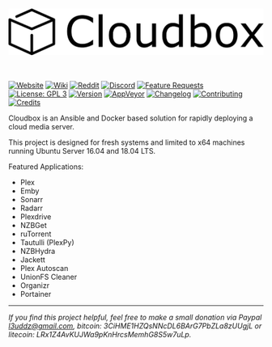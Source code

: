 <br /><img src="https://raw.githubusercontent.com/Cloudbox/assets/master/images/readme/Cloudbox-logo_dark.png" width="600">

<br /><br />
[![Website](https://img.shields.io/badge/Website-https%3A%2F%2Fcloudbox.rocks-blue.svg)](https://cloudbox.rocks)
[![Wiki](https://img.shields.io/badge/Wiki-https%3A%2F%2Fgithub.com%2Fcloudbox%2Fcloudbox%2Fwiki-blue.svg)](https://github.com/cloudbox/cloudbox/wiki)
[![Reddit](https://img.shields.io/badge/Reddit-%2Fr%2Fcloudbox-blue.svg)](https://reddit.com/r/Cloudbox)
[![Discord](https://img.shields.io/discord/381077432285003776.svg?colorB=177DC1&label=Discord)](https://discord.io/cloudbox)
[![Feature Requests](https://img.shields.io/badge/Requests-Feathub-blue.svg)](https://feathub.com/Cloudbox/Cloudbox)
<br />
[![License: GPL 3](https://img.shields.io/badge/License-GPL%203-blue.svg)](LICENSE.md)
[![Version](https://img.shields.io/github/release/cloudbox/cloudbox.svg?colorB=177DC1&label=Version)](https://github.com/cloudbox/cloudbox/releases)
[![AppVeyor](https://img.shields.io/appveyor/ci/desimaniac/cloudbox/master.svg?colorB=177DC1&label=AppVeyor)](https://ci.appveyor.com/project/desimaniac/cloudbox)
[![Changelog](https://img.shields.io/badge/Changelog-CHANGELOG.md-blue.svg)](CHANGELOG.md)
[![Contributing](https://img.shields.io/badge/Contributing-CONTRIBUTING.md-blue.svg)](CONTRIBUTING.md)
[![Credits](https://img.shields.io/badge/Credits-CREDITS.md-blue.svg)](CREDITS.md)


Cloudbox is an Ansible and Docker based solution for rapidly deploying a cloud media server.

This project is designed for fresh systems and limited to x64 machines running Ubuntu Server 16.04 and 18.04 LTS.


Featured Applications:
- Plex
- Emby
- Sonarr
- Radarr
- Plexdrive
- NZBGet
- ruTorrent
- Tautulli (PlexPy)
- NZBHydra
- Jackett
- Plex Autoscan
- UnionFS Cleaner
- Organizr
- Portainer




***

_If you find this project helpful, feel free to make a small donation via Paypal [l3uddz@gmail.com](https://www.paypal.me/l3uddz), bitcoin: 3CiHME1HZQsNNcDL6BArG7PbZLa8zUUgjL or litecoin: LRx1Z4AvKUJWa9pKnHrcsMemhG8S5w7uLp._
